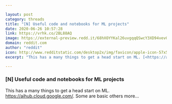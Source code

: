 ```yaml
---

layout: post
category: threads
title: "[N] Useful code and notebooks for ML projects"
date: 2020-06-26 10:57:28
link: https://vrhk.co/2BL88AQ
image: https://external-preview.redd.it/68hXOYYKal26uvgqqQSwcY3XD94vev0RzZrN1b599c4.jpg?width=192&height=100.523560209&auto=webp&crop=192:100.523560209,smart&s=83782d7b42a5bdeb75981659f3fd1c9b7430e38f
domain: reddit.com
author: "reddit"
icon: http://www.redditstatic.com/desktop2x/img/favicon/apple-icon-57x57.png
excerpt: "This has a many things to get a head start on ML. [<https://aihub.cloud.google.com/>](<https://aihub.cloud.google.com/>). Some are basic others more..."

---
```


### [N] Useful code and notebooks for ML projects

This has a many things to get a head start on ML. [<https://aihub.cloud.google.com/>](<https://aihub.cloud.google.com/>). Some are basic others more...